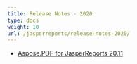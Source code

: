 ```yaml
---
title: Release Notes - 2020
type: docs
weight: 10
url: /jasperreports/release-notes-2020/
---
```


- [Aspose.PDF for JasperReports 20.11](/pdf/jasperreports/aspose-pdf-for-jasperreports-20-11/)
